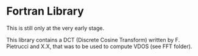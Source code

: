 # Fortran Library

This is still only at the very early stage.

This library contains a DCT (Discrete Cosine Transform) written by F. Pietrucci and X.X, that was to be used to compute VDOS (see FFT folder).

